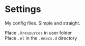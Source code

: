 # Settings
My config files. Simple and straight.

Place `.Xresources` in user folder <br>
Place `.el` in the `.emacs.d` directory <br>